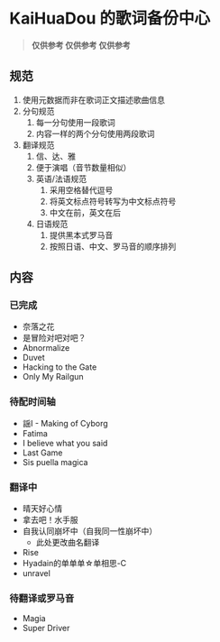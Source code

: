 # KaiHuaDou 的歌词备份中心

> **仅供参考 仅供参考 仅供参考**

## 规范

1. 使用元数据而非在歌词正文描述歌曲信息
2. 分句规范
    1. 每一分句使用一段歌词
    2. 内容一样的两个分句使用两段歌词
3. 翻译规范
    1. 信、达、雅
    2. 便于演唱（音节数量相似）
    3. 英语/法语规范
        1. 采用空格替代逗号
        2. 将英文标点符号转写为中文标点符号
        3. 中文在前，英文在后
    4. 日语规范
        1. 提供黑本式罗马音
        2. 按照日语、中文、罗马音的顺序排列

## 内容

### 已完成

+ 奈落之花
+ 是冒险对吧对吧？
+ Abnormalize
+ Duvet
+ Hacking to the Gate
+ Only My Railgun

### 待配时间轴

+ 謡I - Making of Cyborg
+ Fatima
+ I believe what you said
+ Last Game
+ Sis puella magica

### 翻译中

+ 晴天好心情
+ 拿去吧！水手服
+ 自我认同崩坏中（自我同一性崩坏中）
    + 此处更改曲名翻译
+ Rise
+ Hyadain的单单单☆单相思-C
+ unravel

### 待翻译或罗马音

+ Magia
+ Super Driver
